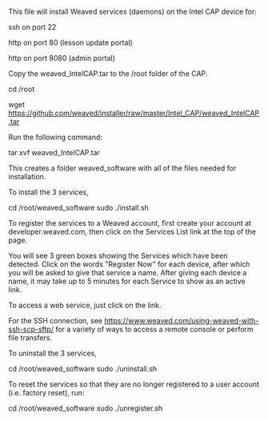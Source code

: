This file will install Weaved services (daemons) on the Intel CAP device for:

ssh on port 22

http on port 80 (lesson update portal)

http on port 8080 (admin portal)

Copy the weaved_IntelCAP.tar to the /root folder of the CAP.

cd /root

wget https://github.com/weaved/installer/raw/master/Intel_CAP/weaved_IntelCAP.tar

Run the following command:

tar xvf weaved_IntelCAP.tar

This creates a folder weaved_software with all of the files needed for installation.

To install the 3 services,

cd /root/weaved_software
sudo ./install.sh

To register the services to a Weaved account, first create your account at developer.weaved.com, then click on the Services 
List link at the top of the page.

You will see 3 green boxes showing the Services which have been detected.
Click on the words "Register Now" for each device, after which you will be asked to give that service a name.
After giving each device a name, it may take up to 5 minutes for each Service to show as an active link.

To access a web service, just click on the link.

For the SSH connection, see https://www.weaved.com/using-weaved-with-ssh-scp-sftp/ for a variety of ways to access a remote 
console or perform file transfers.

To uninstall the 3 services,

cd /root/weaved_software
sudo ./uninstall.sh

To reset the services so that they are no longer registered to a user account (i.e. factory reset), run:

cd /root/weaved_software
sudo ./unregister.sh
